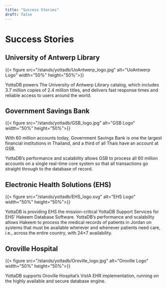 ```yaml
---
title: "Success Stories"
draft: false
---
```


# Success Stories

## University of Antwerp Library

{{< figure src="/stands/yottadb/UoAntwerp_logo.jpg" alt="UoAntwerp Logo" width="50%" height="50%">}}

YottaDB powers The University of Antwerp Library catalog, which includes 3.7 million copies of 2.4 million titles, and delivers fast response times and reliable access to users around the world.

## Government Savings Bank

{{< figure src="/stands/yottadb/GSB_logo.jpg" alt="GSB Logo"  width="50%" height="50%">}}

With 60 million accounts today, Government Savings Bank is one the largest financial institutions in Thailand, and a third of all Thais have an account at GSB.

YottaDB’s performance and scalability allows GSB to process all 60 million accounts on a single real-time core system so that all transactions go straight through to the database of record.

## Electronic Health Solutions (EHS)

{{< figure src="/stands/yottadb/EHS_logo.svg" alt="EHS Logo"  width="50%" height="50%">}}

YottaDB is providing EHS the mission-critical YottaDB Support Services for EHS’ Hakeem Database Software. YottaDB’s performance and scalability allows Hakeem to process the medical records of patients in Jordan on systems that must be available wherever and whenever patients need care, i.e., across the entire country, with 24×7 availability.

## Oroville Hospital

{{< figure src="/stands/yottadb/Oroville_logo.jpg" alt="Oroville Logo"  width="50%" height="50%">}}

YottaDB supports Oroville Hospital’s VistA EHR implementation, running on the highly available and secure database engine.




